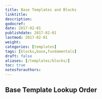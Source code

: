 ```yaml
---
title: Base Templates and Blocks
linktitle:
description:
godocref:
date: 2017-02-01
publishdate: 2017-02-01
lastmod: 2017-02-01
weight:
categories: [templates]
tags: [blocks,base,fundamentals]
draft: false
aliases: [/templates/blocks/]
toc: true
notesforauthors:
---
```


## Base Template Lookup Order
